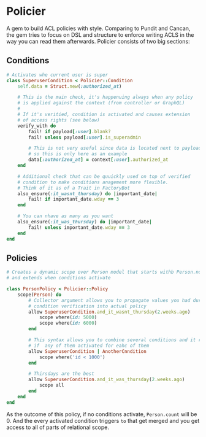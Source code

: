 # Policier

A gem to build ACL policies with style. Comparing to Pundit and Cancan, the gem tries to focus on DSL and structure to enforce writing ACLS in the way you can read them afterwards.
Policier consists of two big sections:

## Conditions

```ruby
# Activates whe current user is super
class SuperuserCondition < Policier::Condition
    self.data = Struct.new(:authorized_at)

    # This is the main check, it's happenuing always when any policy
    # is applied against the context (from controller or GraphQL)
    #
    # If it's veritied, condition is activated and causes extension
    # of access rights (see below)
    verify_with do
        fail! if payload[:user].blank?
        fail! unless payload[:user].is_superadmin

        # This is not very useful since data is located next to payload
        # so this is only here as an example
        data[:authorized_at] = context[:user].authorized_at
    end

    # Additional check that can be quuickly used on top of verified
    # condition to make conditions anagement more flexible.
    # Think of it as of a Trait in FactoryBot
    also_ensure(:it_wasnt_thursday) do |important_date|
        fail! if important_date.wday == 3
    end

    # You can nhave as many as you want
    also_ensure(:it_was_thursday) do |important_date|
        fail! unless important_date.wday == 3
    end
end
```

## Policies

```ruby
# Creates a dynamic scope over Person model that starts withb Person.none
# and extends when conditions activate

class PersonPolicy < Policier::Policy
    scope(Person) do
        # Collector argument allows you to propagate values you had during
        # condition verification into actual policy
        allow SuperuserCondition.and_it_wasnt_thursday(2.weeks.ago)
            scope where(id: 5000)
            scope where(id: 6000)
        end

        # This syntax allows you to combine several conditions and it runs
        # if  any of them activated for eahc of them
        allow SuperuserCondition | AnotherCnndition
            scope where('id < 1000')
        end

        # Thirsdays are the best
        allow SuperuserCondition.and_it_was_thursday(2.weeks.ago)
            scope all
        end
    end
end
```

As the outcome of this policy, if no conditions activate, `Person.count`
will be 0. And the every activated condition triggers `to` that get merged
and you get access to all of parts of relational scope.
